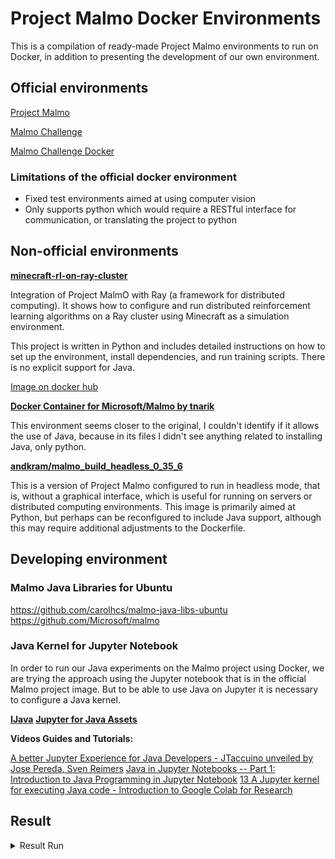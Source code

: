 
# Project Malmo Docker Environments

This is a compilation of ready-made Project Malmo environments to run on Docker, in addition to presenting the development of our own environment.

## Official environments

[Project Malmo](https://github.com/Microsoft/malmo)

[Malmo Challenge](https://github.com/microsoft/malmo-challenge/tree/master)

[Malmo Challenge Docker](https://github.com/Microsoft/malmo-challenge/tree/master/docker)

### Limitations of the official docker environment

- Fixed test environments aimed at using computer vision
- Only supports python which would require a RESTful interface for communication, or translating the project to python

## Non-official environments

[**minecraft-rl-on-ray-cluster**](https://github.com/tsmatz/minecraft-rl-on-ray-cluster/blob/master/Readme.md)

Integration of Project MalmO with Ray (a framework for distributed computing). It shows how to configure and run distributed reinforcement learning algorithms on a Ray cluster using Minecraft as a simulation environment.

This project is written in Python and includes detailed instructions on how to set up the environment, install dependencies, and run training scripts. There is no explicit support for Java.

[Image on docker hub](https://hub.docker.com/r/tsmatz/malmo-maze)

[**Docker Container for Microsoft/Malmo by tnarik**](https://hub.docker.com/r/tnarik/malmo)

This environment seems closer to the original, I couldn't identify if it allows the use of Java, because in its files I didn't see anything related to installing Java, only python.

[**andkram/malmo_build_headless_0_35_6**](https://hub.docker.com/r/andkram/malmo_build_headless_0_35_6)

This is a version of Project Malmo configured to run in headless mode, that is, without a graphical interface, which is useful for running on servers or distributed computing environments. This image is primarily aimed at Python, but perhaps can be reconfigured to include Java support, although this may require additional adjustments to the Dockerfile.

## Developing environment
### Malmo Java Libraries for Ubuntu
https://github.com/carolhcs/malmo-java-libs-ubuntu
https://github.com/Microsoft/malmo

### Java Kernel for Jupyter Notebook
In order to run our Java experiments on the Malmo project using Docker, we are trying the approach using the Jupyter notebook that is in the official Malmo project image. But to be able to use Java on Jupyter it is necessary to configure a Java kernel.

[**IJava**](https://github.com/SpencerPark/IJava)
[**Jupyter for Java Assets**](https://github.com/jupyter-java)

**Videos Guides and Tutorials:**

[A better Jupyter Experience for Java Developers - JTaccuino unveiled by Jose Pereda, Sven Reimers](https://www.youtube.com/watch?v=SMD5g0Fqn34&t=23s)
[Java in Jupyter Notebooks -- Part 1: Introduction to Java Programming in Jupyter Notebook](https://www.youtube.com/watch?v=UKT6t9R5RHA)
[13 A Jupyter kernel for executing Java code - Introduction to Google Colab for Research](https://www.youtube.com/watch?v=nOoXZlHmF5o&t=29s)


## Result
<details>
<summary> Result Run </summary>

I find a functional and official Docker Image with VNC [here](https://github.com/Microsoft/malmo/blob/master/scripts/python-wheel/README.md#using-the-prebuilt-docker-image)

![image](https://github.com/carolhcs/Project-Malmo-Env-Docker-Container/assets/14095834/03d6c11b-c8aa-455b-a48f-e2feed59f26c)

![image](https://github.com/carolhcs/Project-Malmo-Env-Docker-Container/assets/14095834/ac253aa2-75a4-4f88-8b04-03a0aebf82a1)


</details>


